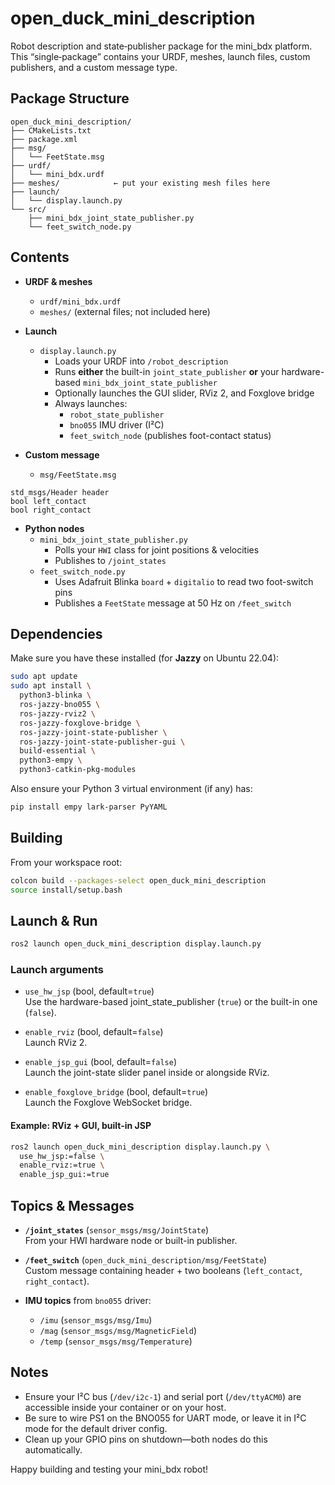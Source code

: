 # open_duck_mini_description

Robot description and state‐publisher package for the mini_bdx platform.  
This “single‐package” contains your URDF, meshes, launch files, custom publishers, and a custom message type.

## Package Structure

```text
open_duck_mini_description/
├── CMakeLists.txt
├── package.xml
├── msg/
│   └── FeetState.msg
├── urdf/
│   └── mini_bdx.urdf
├── meshes/            ← put your existing mesh files here
├── launch/
│   └── display.launch.py
└── src/
    ├── mini_bdx_joint_state_publisher.py
    └── feet_switch_node.py
```

## Contents

- **URDF & meshes**
  - `urdf/mini_bdx.urdf`  
  - `meshes/` (external files; not included here)

- **Launch**
  - `display.launch.py`
    - Loads your URDF into `/robot_description`
    - Runs **either** the built-in `joint_state_publisher` **or** your hardware-based `mini_bdx_joint_state_publisher`
    - Optionally launches the GUI slider, RViz 2, and Foxglove bridge
    - Always launches:
      - `robot_state_publisher`
      - `bno055` IMU driver (I²C)
      - `feet_switch_node` (publishes foot-contact status)

- **Custom message**
  - `msg/FeetState.msg`
  
```plain
std_msgs/Header header
bool left_contact
bool right_contact
```

- **Python nodes**
  - `mini_bdx_joint_state_publisher.py`
    - Polls your `HWI` class for joint positions & velocities
    - Publishes to `/joint_states`
  - `feet_switch_node.py`
    - Uses Adafruit Blinka `board` + `digitalio` to read two foot-switch pins
    - Publishes a `FeetState` message at 50 Hz on `/feet_switch`

## Dependencies

Make sure you have these installed (for **Jazzy** on Ubuntu 22.04):

```bash
sudo apt update
sudo apt install \
  python3-blinka \
  ros-jazzy-bno055 \
  ros-jazzy-rviz2 \
  ros-jazzy-foxglove-bridge \
  ros-jazzy-joint-state-publisher \
  ros-jazzy-joint-state-publisher-gui \
  build-essential \
  python3-empy \
  python3-catkin-pkg-modules
```

Also ensure your Python 3 virtual environment (if any) has:

```bash
pip install empy lark-parser PyYAML
```

## Building

From your workspace root:

```bash
colcon build --packages-select open_duck_mini_description
source install/setup.bash
```

## Launch & Run

```bash
ros2 launch open_duck_mini_description display.launch.py
```

### Launch arguments

- `use_hw_jsp` (bool, default=`true`)  
  Use the hardware-based joint_state_publisher (`true`) or the built-in one (`false`).

- `enable_rviz` (bool, default=`false`)  
  Launch RViz 2.

- `enable_jsp_gui` (bool, default=`false`)  
  Launch the joint-state slider panel inside or alongside RViz.

- `enable_foxglove_bridge` (bool, default=`true`)  
  Launch the Foxglove WebSocket bridge.

#### Example: RViz + GUI, built-in JSP

```bash
ros2 launch open_duck_mini_description display.launch.py \
  use_hw_jsp:=false \
  enable_rviz:=true \
  enable_jsp_gui:=true
```

## Topics & Messages

- **`/joint_states`** (`sensor_msgs/msg/JointState`)  
  From your HWI hardware node or built-in publisher.

- **`/feet_switch`** (`open_duck_mini_description/msg/FeetState`)  
  Custom message containing header + two booleans (`left_contact`, `right_contact`).

- **IMU topics** from `bno055` driver:
  - `/imu` (`sensor_msgs/msg/Imu`)
  - `/mag` (`sensor_msgs/msg/MagneticField`)
  - `/temp` (`sensor_msgs/msg/Temperature`)

## Notes

- Ensure your I²C bus (`/dev/i2c-1`) and serial port (`/dev/ttyACM0`) are accessible inside your container or on your host.  
- Be sure to wire PS1 on the BNO055 for UART mode, or leave it in I²C mode for the default driver config.  
- Clean up your GPIO pins on shutdown—both nodes do this automatically.

Happy building and testing your mini_bdx robot!
